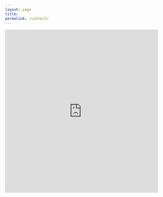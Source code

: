 ```yaml
---
layout: page
title: 
permalink: /contact/
---
```



<iframe
      id="JotFormIFrame-91085463100246"
      onload="window.parent.scrollTo(0,0)"
      allowtransparency="true"
      allowfullscreen="true"
      allow="geolocation; microphone; camera"
      src="https://form.jotform.com/91085463100246"
      frameborder="0"
      style="width: 1px;
      min-width: 100%;
      height:539px;
      border:none;"
      scrolling="no"
    >
</iframe>
    <script type="text/javascript">
      var ifr = document.getElementById("JotFormIFrame-91085463100246");
      if(window.location.href && window.location.href.indexOf("?") > -1) {
        var get = window.location.href.substr(window.location.href.indexOf("?") + 1);
        if(ifr && get.length > 0) {
          var src = ifr.src;
          src = src.indexOf("?") > -1 ? src + "&" + get : src  + "?" + get;
          ifr.src = src;
        }
      }
      window.handleIFrameMessage = function(e) {
        if (typeof e.data === 'object') { return; }
        var args = e.data.split(":");
        if (args.length > 2) { iframe = document.getElementById("JotFormIFrame-" + args[(args.length - 1)]); } else { iframe = document.getElementById("JotFormIFrame"); }
        if (!iframe) { return; }
        switch (args[0]) {
          case "scrollIntoView":
            iframe.scrollIntoView();
            break;
          case "setHeight":
            iframe.style.height = args[1] + "px";
            break;
          case "collapseErrorPage":
            if (iframe.clientHeight > window.innerHeight) {
              iframe.style.height = window.innerHeight + "px";
            }
            break;
          case "reloadPage":
            window.location.reload();
            break;
          case "loadScript":
            var src = args[1];
            if (args.length > 3) {
                src = args[1] + ':' + args[2];
            }
            var script = document.createElement('script');
            script.src = src;
            script.type = 'text/javascript';
            document.body.appendChild(script);
            break;
          case "exitFullscreen":
            if      (window.document.exitFullscreen)        window.document.exitFullscreen();
            else if (window.document.mozCancelFullScreen)   window.document.mozCancelFullScreen();
            else if (window.document.mozCancelFullscreen)   window.document.mozCancelFullScreen();
            else if (window.document.webkitExitFullscreen)  window.document.webkitExitFullscreen();
            else if (window.document.msExitFullscreen)      window.document.msExitFullscreen();
            break;
        }
        var isJotForm = (e.origin.indexOf("jotform") > -1) ? true : false;
        if(isJotForm && "contentWindow" in iframe && "postMessage" in iframe.contentWindow) {
          var urls = {"docurl":encodeURIComponent(document.URL),"referrer":encodeURIComponent(document.referrer)};
          iframe.contentWindow.postMessage(JSON.stringify({"type":"urls","value":urls}), "*");
        }
      };
      if (window.addEventListener) {
        window.addEventListener("message", handleIFrameMessage, false);
      } else if (window.attachEvent) {
        window.attachEvent("onmessage", handleIFrameMessage);
      }
      </script>